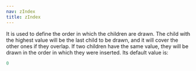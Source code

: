 ```yaml
---
nav: zIndex
title: zIndex
---
```


It is used to define the order in which the children are drawn. The child with the highest value will be the last child to be drawn, and it will cover the other ones if they overlap. If two children have the same value, they will be drawn in the order in which they were inserted. Its default value is:

```javascript
0
```
